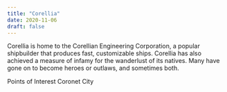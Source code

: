 ```yaml
---
title: "Corellia"
date: 2020-11-06
draft: false
---
```


Corellia is home to the Corellian Engineering Corporation, a popular shipbuilder that produces fast, customizable ships. Corellia has also achieved a measure of infamy for the wanderlust of its natives.
Many have gone on to become heroes or outlaws, and sometimes both.

Points of Interest
Coronet City
